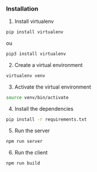 ### Installation

1. Install virtualenv

```bash
pip install virtualenv
```

ou

```bash
pip3 install virtualenv
```

2. Create a virtual environment

```bash
virtualenv venv
```

3. Activate the virtual environment

```bash
source venv/bin/activate
```

4. Install the dependencies

```bash
pip install -r requirements.txt
```

5. Run the server

```bash
npm run server
```

6. Run the client

```bash
npm run build
```
